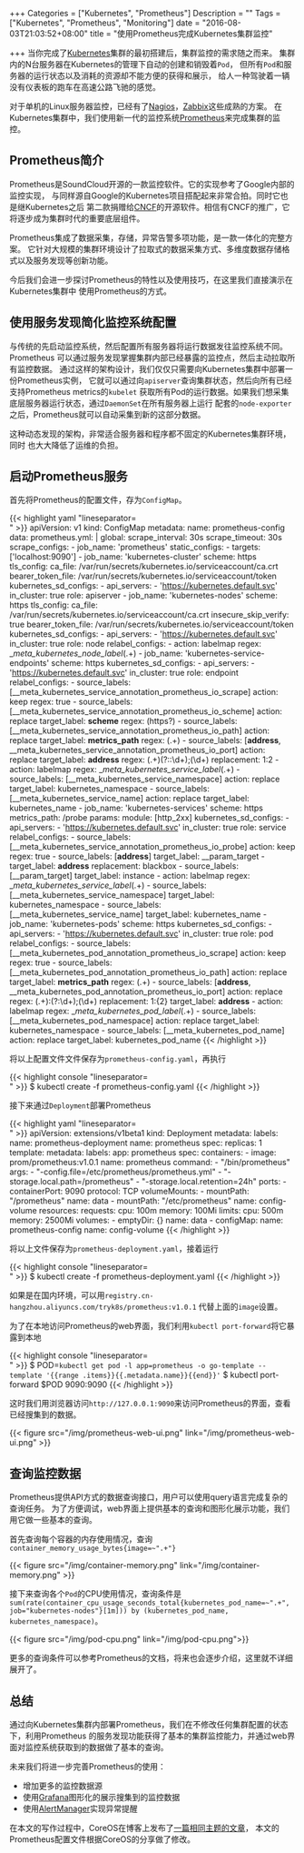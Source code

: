 +++
Categories = ["Kubernetes", "Prometheus"]
Description = ""
Tags = ["Kubernetes", "Prometheus", "Monitoring"]
date = "2016-08-03T21:03:52+08:00"
title = "使用Prometheus完成Kubernetes集群监控"

+++
当你完成了[Kubernetes]集群的最初搭建后，集群监控的需求随之而来。
集群内的N台服务器在Kubernetes的管理下自动的创建和销毁着`Pod`，
但所有`Pod`和服务器的运行状态以及消耗的资源却不能方便的获得和展示，
给人一种驾驶着一辆没有仪表板的跑车在高速公路飞驰的感觉。

对于单机的Linux服务器监控，已经有了[Nagios]，[Zabbix]这些成熟的方案。
在Kubernetes集群中，我们使用新一代的监控系统[Prometheus]来完成集群的监控。

## Prometheus简介

Prometheus是SoundCloud开源的一款监控软件。它的实现参考了Google内部的监控实现，
与同样源自Google的Kubernetes项目搭配起来非常合拍。同时它也是继Kubernetes之后
第二款捐赠给[CNCF]的开源软件。相信有CNCF的推广，它将逐步成为集群时代的重要底层组件。

Prometheus集成了数据采集，存储，异常告警多项功能，是一款一体化的完整方案。
它针对大规模的集群环境设计了拉取式的数据采集方式、多维度数据存储格式以及服务发现等创新功能。

今后我们会进一步探讨Prometheus的特性以及使用技巧，在这里我们直接演示在Kubernetes集群中
使用Prometheus的方式。

## 使用服务发现简化监控系统配置

与传统的先启动监控系统，然后配置所有服务器将运行数据发往监控系统不同。Prometheus
可以通过服务发现掌握集群内部已经暴露的监控点，然后主动拉取所有监控数据。
通过这样的架构设计，我们仅仅只需要向Kubernetes集群中部署一份Prometheus实例，
它就可以通过向`apiserver`查询集群状态，然后向所有已经支持Prometheus metrics的`kubelet`
获取所有Pod的运行数据。如果我们想采集底层服务器运行状态，通过`DaemonSet`在所有服务器上运行
配套的`node-exporter`之后，Prometheus就可以自动采集到新的这部分数据。

这种动态发现的架构，非常适合服务器和程序都不固定的Kubernetes集群环境，同时
也大大降低了运维的负担。

## 启动Prometheus服务

首先将Prometheus的配置文件，存为`ConfigMap`。

{{< highlight yaml "lineseparator=<br>" >}}
apiVersion: v1
kind: ConfigMap
metadata:
  name: prometheus-config
data:
  prometheus.yml: |
    global:
      scrape_interval: 30s
      scrape_timeout: 30s
    scrape_configs:
    - job_name: 'prometheus'
      static_configs:
        - targets: ['localhost:9090']
    - job_name: 'kubernetes-cluster'
      scheme: https
      tls_config:
        ca_file: /var/run/secrets/kubernetes.io/serviceaccount/ca.crt
      bearer_token_file: /var/run/secrets/kubernetes.io/serviceaccount/token
      kubernetes_sd_configs:
      - api_servers:
        - 'https://kubernetes.default.svc'
        in_cluster: true
        role: apiserver
    - job_name: 'kubernetes-nodes'
      scheme: https
      tls_config:
        ca_file: /var/run/secrets/kubernetes.io/serviceaccount/ca.crt
        insecure_skip_verify: true
      bearer_token_file: /var/run/secrets/kubernetes.io/serviceaccount/token
      kubernetes_sd_configs:
      - api_servers:
        - 'https://kubernetes.default.svc'
        in_cluster: true
        role: node
      relabel_configs:
      - action: labelmap
        regex: __meta_kubernetes_node_label_(.+)
    - job_name: 'kubernetes-service-endpoints'
      scheme: https
      kubernetes_sd_configs:
      - api_servers:
        - 'https://kubernetes.default.svc'
        in_cluster: true
        role: endpoint
      relabel_configs:
      - source_labels: [__meta_kubernetes_service_annotation_prometheus_io_scrape]
        action: keep
        regex: true
      - source_labels: [__meta_kubernetes_service_annotation_prometheus_io_scheme]
        action: replace
        target_label: __scheme__
        regex: (https?)
      - source_labels: [__meta_kubernetes_service_annotation_prometheus_io_path]
        action: replace
        target_label: __metrics_path__
        regex: (.+)
      - source_labels: [__address__, __meta_kubernetes_service_annotation_prometheus_io_port]
        action: replace
        target_label: __address__
        regex: (.+)(?::\d+);(\d+)
        replacement: $1:$2
      - action: labelmap
        regex: __meta_kubernetes_service_label_(.+)
      - source_labels: [__meta_kubernetes_service_namespace]
        action: replace
        target_label: kubernetes_namespace
      - source_labels: [__meta_kubernetes_service_name]
        action: replace
        target_label: kubernetes_name
    - job_name: 'kubernetes-services'
      scheme: https
      metrics_path: /probe
      params:
        module: [http_2xx]
      kubernetes_sd_configs:
      - api_servers:
        - 'https://kubernetes.default.svc'
        in_cluster: true
        role: service
      relabel_configs:
      - source_labels: [__meta_kubernetes_service_annotation_prometheus_io_probe]
        action: keep
        regex: true
      - source_labels: [__address__]
        target_label: __param_target
      - target_label: __address__
        replacement: blackbox
      - source_labels: [__param_target]
        target_label: instance
      - action: labelmap
        regex: __meta_kubernetes_service_label_(.+)
      - source_labels: [__meta_kubernetes_service_namespace]
        target_label: kubernetes_namespace
      - source_labels: [__meta_kubernetes_service_name]
        target_label: kubernetes_name
    - job_name: 'kubernetes-pods'
      scheme: https
      kubernetes_sd_configs:
      - api_servers:
        - 'https://kubernetes.default.svc'
        in_cluster: true
        role: pod
      relabel_configs:
      - source_labels: [__meta_kubernetes_pod_annotation_prometheus_io_scrape]
        action: keep
        regex: true
      - source_labels: [__meta_kubernetes_pod_annotation_prometheus_io_path]
        action: replace
        target_label: __metrics_path__
        regex: (.+)
      - source_labels: [__address__, __meta_kubernetes_pod_annotation_prometheus_io_port]
        action: replace
        regex: (.+):(?:\d+);(\d+)
        replacement: ${1}:${2}
        target_label: __address__
      - action: labelmap
        regex: __meta_kubernetes_pod_label_(.+)
      - source_labels: [__meta_kubernetes_pod_namespace]
        action: replace
        target_label: kubernetes_namespace
      - source_labels: [__meta_kubernetes_pod_name]
        action: replace
        target_label: kubernetes_pod_name
{{< /highlight >}}

将以上配置文件文件保存为`prometheus-config.yaml`，再执行

{{< highlight console "lineseparator=<br>" >}}
$ kubectl create -f prometheus-config.yaml
{{< /highlight >}}

接下来通过`Deployment`部署Prometheus

{{< highlight yaml "lineseparator=<br>" >}}
apiVersion: extensions/v1beta1
kind: Deployment
metadata:
  labels:
    name: prometheus-deployment
  name: prometheus
spec:
  replicas: 1
  template:
    metadata:
      labels:
        app: prometheus
    spec:
      containers:
      - image: prom/prometheus:v1.0.1
        name: prometheus
        command:
        - "/bin/prometheus"
        args:
        - "-config.file=/etc/prometheus/prometheus.yml"
        - "-storage.local.path=/prometheus"
        - "-storage.local.retention=24h"
        ports:
        - containerPort: 9090
          protocol: TCP
        volumeMounts:
        - mountPath: "/prometheus"
          name: data
        - mountPath: "/etc/prometheus"
          name: config-volume
        resources:
          requests:
            cpu: 100m
            memory: 100Mi
          limits:
            cpu: 500m
            memory: 2500Mi
      volumes:
      - emptyDir: {}
        name: data
      - configMap:
          name: prometheus-config
        name: config-volume
{{< /highlight >}}

将以上文件保存为`prometheus-deployment.yaml`，接着运行

{{< highlight console "lineseparator=<br>" >}}
$ kubectl create -f prometheus-deployment.yaml
{{< /highlight >}}

如果是在国内环境，可以用`registry.cn-hangzhou.aliyuncs.com/tryk8s/prometheus:v1.0.1`
代替上面的`image`设置。

为了在本地访问Prometheus的web界面，我们利用`kubectl port-forward`将它暴露到本地

{{< highlight console "lineseparator=<br>" >}}
$ POD=`kubectl get pod -l app=prometheus -o go-template --template '{{range .items}}{{.metadata.name}}{{end}}'`
$ kubectl port-forward $POD 9090:9090
{{< /highlight >}}

这时我们用浏览器访问`http://127.0.0.1:9090`来访问Prometheus的界面，查看已经搜集到的数据。

{{< figure src="/img/prometheus-web-ui.png" link="/img/prometheus-web-ui.png" >}}

## 查询监控数据

Prometheus提供API方式的数据查询接口，用户可以使用query语言完成复杂的查询任务。
为了方便调试，web界面上提供基本的查询和图形化展示功能，我们用它做一些基本的查询。

首先查询每个容器的内存使用情况，查询`container_memory_usage_bytes{image=~".+"}`

{{< figure src="/img/container-memory.png" link="/img/container-memory.png" >}}

接下来查询各个`Pod`的CPU使用情况，查询条件是`sum(rate(container_cpu_usage_seconds_total{kubernetes_pod_name=~".+", job="kubernetes-nodes"}[1m])) by (kubernetes_pod_name, kubernetes_namespace)`。

{{< figure src="/img/pod-cpu.png" link="/img/pod-cpu.png">}}

更多的查询条件可以参考Prometheus的文档，将来也会逐步介绍，这里就不详细展开了。

## 总结

通过向Kubernetes集群内部署Prometheus，我们在不修改任何集群配置的状态下，利用Prometheus
的服务发现功能获得了基本的集群监控能力，并通过web界面对监控系统获取到的数据做了基本的查询。

未来我们将进一步完善Prometheus的使用：

- 增加更多的监控数据源
- 使用[Grafana]图形化的展示搜集到的监控数据
- 使用[AlertManager]实现异常提醒

在本文的写作过程中，CoreOS在博客上发布了[一篇相同主题的文章][coreos blog]，
本文的Prometheus配置文件根据CoreOS的分享做了修改。

[Kubernetes]: http://kubernetes.io/
[Prometheus]: https://prometheus.io/
[CNCF]: https://cncf.io/
[Nagios]: https://www.nagios.org/
[Zabbix]: http://www.zabbix.com/
[Grafana]: http://grafana.org/
[AlertManager]: https://prometheus.io/docs/alerting/alertmanager/
[coreos blog]: https://coreos.com/blog/monitoring-kubernetes-with-prometheus.html
